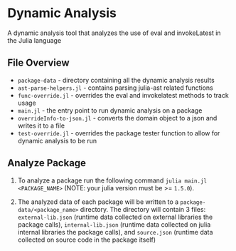 # Dynamic Analysis

A dynamic analysis tool that analyzes the use of eval and invokeLatest in the Julia language

## File Overview
* `package-data` - directory containing all the dynamic analysis results
* `ast-parse-helpers.jl` - contains parsing julia-ast related functions
* `func-override.jl` - overrides the eval and invokelatest methods to track usage
* `main.jl` - the entry point to run dynamic analysis on a package
* `overrideInfo-to-json.jl` - converts the domain object to a json and writes it to a file
* `test-override.jl` - overrides the package tester function to allow for dynamic analysis to be run

## Analyze Package

1. To analyze a package run the following command `julia main.jl <PACKAGE_NAME>` (NOTE: your julia version must be >= `1.5.0`).

3. The analyzed data of each package will be written to a `package-data/<package_name>` directory. The directory will contain 3 files: `external-lib.json` (runtime data collected on external libraries the package calls), `internal-lib.json` (runtime data collected on julia internal libraries the package calls), and `source.json` (runtime data collected on source code in the package itself)
